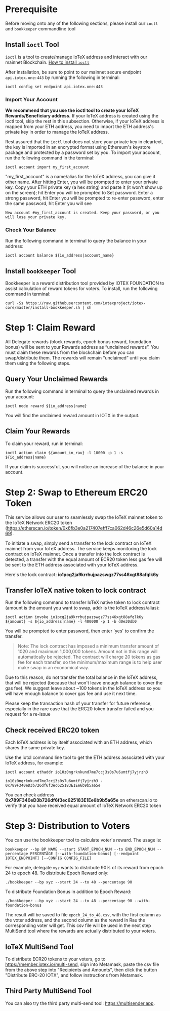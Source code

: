 # Prerequisite

Before moving onto any of the following sections, please install our `ioctl` and `bookkeeper` commandline tool

## Install `ioctl` Tool

`ioctl` is a tool to create/manage IoTeX address and interact with our mainnet Blockchain. [How to install `ioctl`](https://github.com/iotexproject/iotex-bootstrap#interact-with-blockchain)

After installation, be sure to point to our mainnet secure endpoint `api.iotex.one:443` by running the following in terminal:

```ioctl config set endpoint api.iotex.one:443```

### Import Your Account

**We recommend that you use the ioctl tool to create your IoTeX Rewards/Beneficiary address.** If your IoTeX address is created using the ioctl tool, skip the rest in this subsection. Otherwise, if your IoTeX address is mapped from your ETH address, you need to import the ETH address's private key in order to manage the IoTeX address.

Rest assured that the `ioctl` tool does not store your private key in cleartext, the key is imported in an encrypted format using Ethereum's keystore package and protected by a password set by you. To import your account, run the following command in the terminal:

```ioctl account import my_first_account```

"my_first_account" is a name/alias for the IoTeX address, you can give it other name. After hitting Enter, you will be prompted to enter your private key. Copy your ETH private key (a hex string) and paste it (it won't show up on the screen); hit Enter you will be prompted to Set password. Enter a strong password, hit Enter you will be prompted to re-enter password, enter the same password, hit Enter you will see

```New account #my_first_account is created. Keep your password, or you will lose your private key.```

### Check Your Balance

Run the following command in terminal to query the balance in your address:

```ioctl account balance ${io_address|account_name}```

## Install `bookkeeper` Tool

Bookkeeper is a reward distribution tool provided by IOTEX FOUNDATION to assist calculation of reward tokens for voters. To install, run the following command in terminal:

```curl -Ss https://raw.githubusercontent.com/iotexproject/iotex-core/master/install-bookkeeper.sh | sh```

# Step 1: Claim Reward

All Delegate rewards (block rewards, epoch bonus reward, foundation bonus) will be sent to your Rewards address as “unclaimed rewards”. You must claim these rewards from the blockchain before you can swap/distribute them. The rewards will remain “unclaimed” until you claim them using the following steps.

## Query Your Unclaimed Rewards

Run the following command in terminal to query the unclaimed rewards in your account:

```ioctl node reward ${io_address|name}```

You will find the unclaimed reward amount in IOTX in the output.

## Claim Your Rewards

To claim your reward, run in terminal:

```ioctl action claim ${amount_in_rau} -l 10000 -p 1 -s ${io_address|name}```

If your claim is successful, you will notice an increase of the balance in your account.

# Step 2: Swap to Ethereum ERC20 Token

This service allows our user to seamlessly swap the IoTeX mainnet token to the IoTeX Network ERC20 token (https://etherscan.io/token/0x6fb3e0a217407efff7ca062d46c26e5d60a14d69).

To initiate a swap, simply send a transfer to the lock contract on IoTeX mainnet from your IoTeX address. The service keeps monitoring the lock contract on IoTeX mainnet. Once a transfer into the lock contract is detected, a transfer with the equal amount of ECR20 token less gas fee will be sent to the ETH address associated with your IoTeX address.

Here's the lock contract: **io1pcg2ja9krrhujpazswgz77ss46xgt88afqlk6y**

## Transfer IoTeX native token to lock contract

Run the following command to transfer IoTeX native token to lock contract (amount is the amount you want to swap, addr is the IoTeX address/alias):

```ioctl action invoke io1pcg2ja9krrhujpazswgz77ss46xgt88afqlk6y ${amount} -s ${io_address|name} -l 400000 -p 1 -b d0e30db0```

You will be prompted to enter password, then enter 'yes' to confirm the transfer.

> Note: The lock contract has imposed a minimum transfer amount of 1020 and maximum 1,000,000 tokens. Amount not in this range will automatically be rejected. The contract will charge 20 tokens as gas fee for each transfer, so the minimum/maximum range is to help user make swap in an economical way.

Due to this reason, do not transfer the total balance in the IoTeX address, that will be rejected (because that won't leave enough balance to cover the gas fee). We suggest leave about ~100 tokens in the IoTeX address so you will have enough balance to cover gas fee and use it next time.

Please keep the transaction hash of your transfer for future reference, especially in the rare case that the ERC20 token transfer failed and you request for a re-issue

## Check received ERC20 token
Each IoTeX address is by itself associated with an ETH address, which shares the same private key.

Use the iotcl command line tool to get the ETH address associated with your IoTeX address, for example:

```ioctl account ethaddr io10z0ngrknkund7me7ccj3s0s7u6umtfj7yjrzh3```

```io10z0ngrknkund7me7ccj3s0s7u6umtfj7yjrzh3 - 0x789F340eD3b726df6f3ec625183E1Ee6b9b5a65e```

You can check address **0x789F340eD3b726df6f3ec625183E1Ee6b9b5a65e** on etherscan.io to verify that you have received equal amount of IoTeX Network ERC20 token

# Step 3: Distribution to Voters

You can use the bookkeeper tool to calculate voter's reward. The usage is:

`bookkeeper --bp BP_NAME --start START_EPOCH_NUM --to END_EPOCH_NUM --percentage PERCENTAGE [--with-foundation-bonus] [--endpoint IOTEX_ENDPOINT] [--CONFIG CONFIG_FILE]`

For example, delegate `xyz` wants to distribute 90% of its reward from epoch 24 to epoch 48. To distribute Epoch Reward only:

```
./bookkeeper --bp xyz --start 24 --to 48 --percentage 90
```

To distribute Foundation Bonus in addition to Epoch Reward:

```
./bookkeeper --bp xyz --start 24 --to 48 --percentage 90 --with-foundation-bonus
```

The result will be saved to file `epoch_24_to_48.csv`, with the first column as the voter address, and the second column as the reward in Rau the corresponding voter will get. This csv file will be used in the next step MultiSend tool where the rewards are actually distributed to your voters.

## IoTeX MultiSend Tool
To distribute ECR20 tokens to your voters, go to https://member.iotex.io/multi-send, sign into Metamask, paste the csv file from the above step into "Recipients and Amounts", then click the button "Distribute ERC-20 IOTX", and follow instructions from Metamask.

## Third Party MultiSend Tool
You can also try the third party multi-send tool: https://multisender.app.
